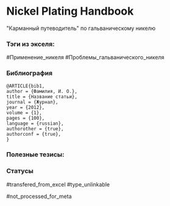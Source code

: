 # Nickel Plating Handbook

"Карманный путеводитель" по гальваническому никелю

### Тэги из экселя:
#Применение_никеля 
#Проблемы_гальванического_никеля 

### Библиография
```
@ARTICLE{bib1,
author = {Фамилия, И. О.},
title = {Название статьи},
journal = {Журнал},
year = {2012},
volume = {1},
pages = {100},
language = {russian},
authorother = {true},
authorconf = {true},
}
```

### Полезные тезисы:

### Статусы
#transfered_from_excel 
#type_unlinkable

#not_processed_for_meta